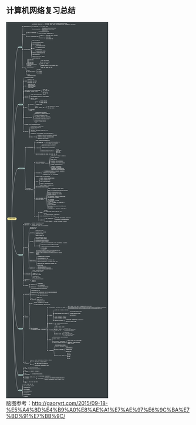 ## 计算机网络复习总结     
 ![icon](https://github.com/StaticWalk/blog/blob/master/images/%E8%AE%A1%E7%AE%97%E6%9C%BA%E7%BD%91%E7%BB%9C.png?raw=true)     
 脑图参考：http://gaoryrt.com/2015/09-18-%E5%A4%8D%E4%B9%A0%E8%AE%A1%E7%AE%97%E6%9C%BA%E7%BD%91%E7%BB%9C/
